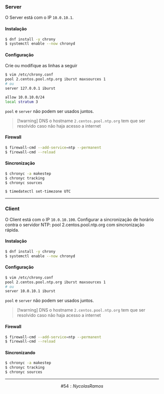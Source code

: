 ### Server
O Server está com o IP `10.0.10.1`.
#### Instalação
```sh
$ dnf install -y chrony
$ systemctl enable --now chronyd
```
#### Configuração
Crie ou modifique as linhas a seguir
```sh
$ vim /etc/chrony.conf
pool 2.centos.pool.ntp.org iburst maxsources 1
# ou
server 127.0.0.1 iburst

allow 10.0.10.0/24
local stratum 3
```
`pool` e `server` não podem ser usados juntos.

>[!warning] DNS
>o hostname `2.centos.pool.ntp.org` tem que ser resolvido caso não haja acesso a internet
#### Firewall
```sh
$ firewall-cmd --add-service=ntp --permanent
$ firewall-cmd --reload
```
#### Sincronização
```sh
$ chronyc -a makestep
$ chronyc tracking
$ chronyc sources

$ timedatectl set-timezone UTC
```
***
### Client
O Client está com o IP `10.0.10.100`.
Configurar a sincronização de horário contra o servidor NTP: pool 2.centos.pool.ntp.org com sincronização rápida.
#### Instalação
```sh
$ dnf install -y chrony
$ systemctl enable --now chronyd
```
#### Configuração
```sh
$ vim /etc/chrony.conf
pool 2.centos.pool.ntp.org iburst maxsources 1
# ou
server 10.0.10.1 iburst
```
`pool` e `server` não podem ser usados juntos.

>[!warning] DNS
>o hostname `2.centos.pool.ntp.org` tem que ser resolvido caso não haja acesso a internet
#### Firewall
```sh
$ firewall-cmd --add-service=ntp --permanent
$ firewall-cmd --reload
```
#### Sincronizando
```sh
$ chronyc -a makestep
$ chronyc tracking
$ chronyc sources
```
***
$$\#54 : Nycolas Ramos$$
